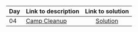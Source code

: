 | Day | Link to description | Link to solution
|:---|:---|:---:|
| 04 | [Camp Cleanup](https://adventofcode.com/2022/day/4) | [Solution](https://github.com/versenyi98/advent-of-code-solutions/tree/main/Advent%20of%20Code/2022/Day%2004%20-%20Camp%20Cleanup)|
